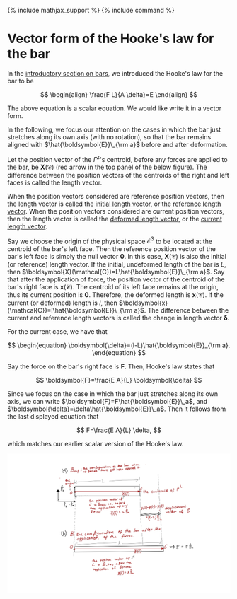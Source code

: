 {% include mathjax_support %}
{% include command %}

# Vector form of the Hooke's law for the bar

In the [introductory section on bars](Bars.md), we introduced the Hooke's law for the bar to be

$$
\begin{align}
\frac{F L}{A \delta}=E
\end{align}
$$

The above equation is a scalar equation. We would like write it in a vector form. 

In the following, we focus our attention on the cases in which the bar just stretches along its own axis (with no rotation), so that the bar remains aligned with $\hat{\boldsymbol{E}}\_{\rm a}$ before and after deformation.

Let the position vector of the $\Gamma^{\mathscr{h}}$'s centroid, before any forces are applied to the bar, be $\boldsymbol{X}(\mathcal{C})$ (red arrow in the top panel of the below figure). The difference between the position vectors of the centroids of the right and left faces is called the length vector. 

When the position vectors considered are reference position vectors, then the length vector is called the <u>initial length vector</u>, or the <u>reference length vector</u>. When the position vectors considered are current position vectors, then the length vector is called the <u>deformed length vector</u>, or the <u>current length vector</u>.  

Say we choose the origin of the physical space $\mathcal{E}^3$ to be located at the centroid of the bar's left face. Then the reference position vector of the bar's left face is  simply the null vector $\boldsymbol{0}$. In this case, $\boldsymbol{X}(\mathcal{C})$ is also the initial (or reference) length vector. If the initial, undeformed length of the bar is $L$, then $\boldsymbol{X}(\mathcal{C})=L\hat{\boldsymbol{E}}\_{\rm a}$. Say that after  the application of force, the position vector of the centroid of the bar's right face is  $\boldsymbol{x}(\mathcal{C})$.  The centroid of its left face remains at the origin, thus its current position is $\boldsymbol{0}$.  Therefore, the deformed length is $\boldsymbol{x}(\mathcal{C})$. If the current (or deformed) length is $l$, then $\boldsymbol{x}(\mathcal{C})=l\hat{\boldsymbol{E}}\_{\rm a}$. The difference between the current and reference length vectors is called the change in length vector $\boldsymbol{\delta}$.   

For the current case, we have that

$$
\begin{equation}
\boldsymbol{\delta}=(l-L)\hat{\boldsymbol{E}}_{\rm a}.
\end{equation}
$$

Say the force on the bar's right face is $\boldsymbol{F}$. Then, Hooke's law states that

$$
\boldsymbol{F}=\frac{E A}{L} \boldsymbol{\delta}
$$ 

Since we focus on the case in which the bar just stretches along its own axis, we can write $\boldsymbol{F}=F\hat{\boldsymbol{E}}\_a$, and $\boldsymbol{\delta}=\delta\hat{\boldsymbol{E}}\_a$. Then it follows from the last displayed equation that

$$
F=\frac{E A}{L} \delta,
$$ 

which matches our earlier scalar version of the Hooke's law.

<!-- vector $\boldsymbol{u}(\mathcal{C})=\boldsymbol{x}(\mathcal{C})-\boldsymbol{X}(\mathcal{C})$ is called the displacement vector of $\mathcal{C}$. Since we don't talk about any other materials particles other the right face's centroid we write $\boldsymbol{x}(\mathcal{C})$, $\boldsymbol{X}(\mathcal{C})$, and $\boldsymbol{u}(\mathcal{C})$ simply as $\boldsymbol{x}$, $\boldsymbol{X}$, and $\boldsymbol{u}$, respectively. 

The vector  -->




![](ClassNotes-7.jpg)
<!-- HK_TODO: In the figure u(C) needs to be chnaged to bold \dekta -->

